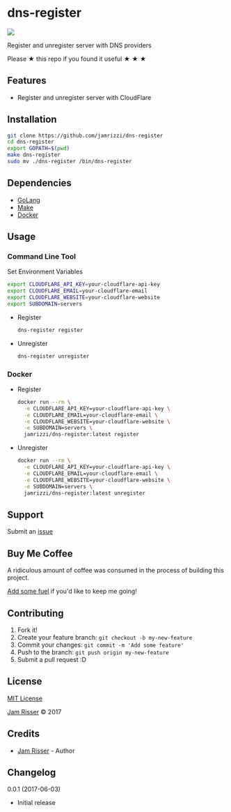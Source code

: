 # dns-register

[![](https://img.shields.io/docker/stars/jamrizzi/dns-register.svg?style=flat-square)](https://hub.docker.com/r/jamrizzi/dns-register/)

Register and unregister server with DNS providers

Please &#9733; this repo if you found it useful &#9733; &#9733; &#9733;


## Features
<!------------------------------------------------------->

* Register and unregister server with CloudFlare


## Installation
<!------------------------------------------------------->

```sh
git clone https://github.com/jamrizzi/dns-register
cd dns-register
export GOPATH=$(pwd)
make dns-register
sudo mv ./dns-register /bin/dns-register
```


## Dependencies
<!------------------------------------------------------->

* [GoLang](https://golang.org/)
* [Make](https://www.gnu.org/software/make/)
* [Docker](https://www.docker.com/)


## Usage
<!------------------------------------------------------->

### Command Line Tool

Set Environment Variables

```sh
export CLOUDFLARE_API_KEY=your-cloudflare-api-key
export CLOUDFLARE_EMAIL=your-cloudflare-email
export CLOUDFLARE_WEBSITE=your-cloudflare-website
export SUBDOMAIN=servers
```

* Register
  
  ```sh
  dns-register register
  ```
  
* Unregister
  
  ```sh
  dns-register unregister
  ```
  
### Docker

* Register
  
  ```sh
  docker run --rm \
    -e CLOUDFLARE_API_KEY=your-cloudflare-api-key \
    -e CLOUDFLARE_EMAIL=your-cloudflare-email \
    -e CLOUDFLARE_WEBSITE=your-cloudflare-website \
    -e SUBDOMAIN=servers \
    jamrizzi/dns-register:latest register
  ```

* Unregister
  
  ```sh
  docker run --rm \
    -e CLOUDFLARE_API_KEY=your-cloudflare-api-key \
    -e CLOUDFLARE_EMAIL=your-cloudflare-email \
    -e CLOUDFLARE_WEBSITE=your-cloudflare-website \
    -e SUBDOMAIN=servers \
    jamrizzi/dns-register:latest unregister
  ```


## Support
<!------------------------------------------------------->

Submit an [issue](https://github.com/jamrizzi/dns-register/issues/new)


## Buy Me Coffee
<!------------------------------------------------------->

A ridiculous amount of coffee was consumed in the process of building this project.

[Add some fuel](https://pay.jamrizzi.com) if you'd like to keep me going!


## Contributing
<!------------------------------------------------------->

1. Fork it!
2. Create your feature branch: `git checkout -b my-new-feature`
3. Commit your changes: `git commit -m 'Add some feature'`
4. Push to the branch: `git push origin my-new-feature`
5. Submit a pull request :D


## License
<!------------------------------------------------------->

[MIT License](https://github.com/jamrizzi/dns-register/blob/master/LICENSE)

[Jam Risser](https://jamrizzi.com) &copy; 2017


## Credits
<!------------------------------------------------------->

* [Jam Risser](https://jamrizzi.com) - Author


## Changelog
<!------------------------------------------------------->

0.0.1 (2017-06-03)
* Initial release
